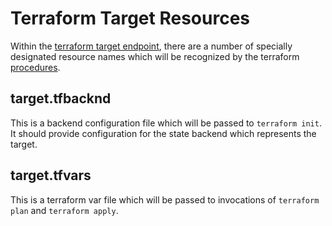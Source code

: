 # Terraform Target Resources

Within the [terraform target endpoint](../concepts/targets.md), there are a
number of specially designated resource names which will be recognized by the
terraform [procedures](../concepts/procedures.md).

## target.tfbacknd

This is a backend configuration file which will be passed to `terraform init`.
It should provide configuration for the state backend which represents the
target.

## target.tfvars

This is a terraform var file which will be passed to invocations of
`terraform plan` and `terraform apply`.
